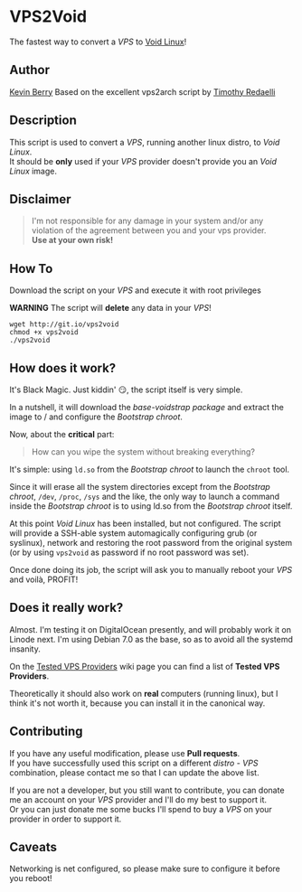 VPS2Void
========

The fastest way to convert a _VPS_ to [Void Linux](https://www.voidlinux.eu/)!

Author
------

[Kevin Berry](mailto:kevin@opensourcealchemist.com)
Based on the excellent vps2arch script by [Timothy Redaelli](mailto:tredaelli@archlinux.info)

Description
-----------

This script is used to convert a _VPS_, running another linux distro, to _Void Linux_.  
It should be **only** used if your _VPS_ provider doesn't provide you an _Void Linux_ image.

Disclaimer
----------

> I'm not responsible for any damage in your system and/or any violation of the agreement between you and your vps provider.  
> **Use at your own risk!**

How To
------

Download the script on your _VPS_ and execute it with root privileges

**WARNING** The script will **delete** any data in your _VPS_!

	wget http://git.io/vps2void
	chmod +x vps2void
	./vps2void

How does it work?
-----------------

It's Black Magic.
Just kiddin' 😏, the script itself is very simple.

In a nutshell, it will download the _base-voidstrap package_ and
extract the image to / and configure the _Bootstrap chroot_.

Now, about the **critical** part:

> How can you wipe the system without breaking everything?

It's simple: using `ld.so` from the _Bootstrap chroot_ to launch the `chroot` tool.

Since it will erase all the system directories except from the _Bootstrap chroot_, `/dev`, `/proc`, `/sys` and the like,
the only way to launch a command inside the _Bootstrap chroot_ is to using ld.so from the _Bootstrap chroot_ itself.

At this point _Void Linux_ has been installed, but not configured.
The script will provide a SSH-able system automagically configuring grub (or syslinux), network and restoring the root password from the original system (or by using `vps2void` as password if no root password was set).

Once done doing its job, the script will ask you to manually reboot your _VPS_ and voilà, PROFIT!

Does it really work?
--------------------

Almost.  I'm testing it on DigitalOcean presently, and will probably work it on Linode next.  I'm using Debian 7.0 as the base, so as to avoid all the systemd insanity.

On the [Tested VPS Providers](https://github.com/drizzt/vps2void/wiki/Tested-VPS-Providers) wiki page you can find a list of **Tested VPS Providers**.

Theoretically it should also work on **real** computers (running linux), but I think it's not worth it,
because you can install it in the canonical way.

Contributing
------------

If you have any useful modification, please use **Pull requests**.  
If you have successfully used this script on a different _distro_ - _VPS_ combination, please contact me so that I can update the above list.

If you are not a developer, but you still want to contribute, you can donate me an account on your _VPS_ provider and I'll do my best to support it.  
Or you can just donate me some bucks I'll spend to buy a _VPS_ on your provider in order to support it.

Caveats
-------

Networking is net configured, so please make sure to configure it before you reboot!
